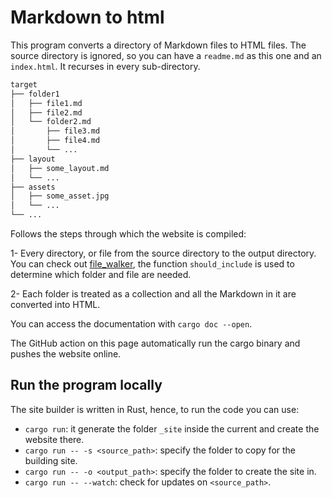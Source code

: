 # Markdown to html

This program converts a directory of Markdown files to HTML files.
The source directory is ignored, so you can have a `readme.md` as this one and 
an `index.html`. It recurses in every sub-directory.

```markdown
target
├── folder1
│   ├── file1.md
│   ├── file2.md
│   └── folder2.md
│       ├── file3.md
│       ├── file4.md
│       └── ...
├── layout
│   ├── some_layout.md
│   └── ...
├── assets
│   ├── some_asset.jpg
│   └── ...
└── ...
```

Follows the steps through which the website is compiled:

1- Every directory, or file from the source directory to the output directory. 
  You can check out [file_walker](src/file_walker.rs), the function 
  `should_include` is used to determine which folder and file are needed.

2- Each folder is treated as a collection and all the Markdown in it are
   converted into HTML.

You can access the documentation with `cargo doc --open`.

The GitHub action on this page automatically run the cargo binary and pushes the
website online.

## Run the program locally

The site builder is written in Rust, hence, to run the code you can use:

- `cargo run`: it generate the folder `_site` inside the current and create the
  website there.
- `cargo run -- -s <source_path>`: specify the folder to copy for the building 
  site.
- `cargo run -- -o <output_path>`: specify the folder to create the site in.
- `cargo run -- --watch`: check for updates on `<source_path>`.
